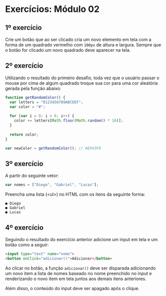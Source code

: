 # Exercícios: Módulo 02

## 1º exercício

Crie um botão que ao ser clicado cria um novo elemento em tela com a forma de um quadrado
vermelho com `100px` de altura e largura. Sempre que o botão for clicado um novo quadrado deve
aparecer na tela.

## 2º exercício

Utilizando o resultado do primeiro desafio, toda vez que o usuário passar o mouse por cima de algum quadrado troque sua cor para uma cor aleatória gerada pela função abaixo:

```javascript
function getRandomColor() {
  var letters = "0123456789ABCDEF";
  var color = "#";
  
  for (var i = 0; i < 6; i++) {
    color += letters[Math.floor(Math.random() * 16)];
  }
  
  return color;
}

var newColor = getRandomColor(); // #E943F0
```

## 3º exercício

A partir do seguinte vetor:

```javascript
var nomes = ["Diego", "Gabriel", "Lucas"];
```

Preencha uma lista (\<ul>) no HTML com os itens da seguinte forma:
```
● Diego
● Gabriel
● Lucas
```

## 4º exercício

Seguindo o resultado do exercício anterior adicione um input em tela e um botão como a seguir:

```html
<input type="text" name="nome">
<button onClick="adicionar()">Adicionar</button>
```

Ao clicar no botão, a função `adicionar()` deve ser disparada adicionando um novo item a lista de nomes baseado no nome preenchido no input e renderizando o novo item em tela juntos aos demais itens anteriores. 

Além disso, o conteúdo do input deve ser apagado após o clique.


